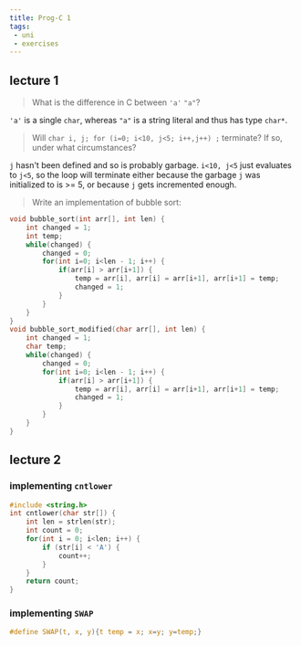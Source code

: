 ```yaml
---
title: Prog-C 1
tags:
 - uni
 - exercises
---
```


## lecture 1

> What is the difference in C between ``'a'`` `"a"`?

`'a'` is a single `char`, whereas `"a"` is a string literal and thus has type `char*`. 

> Will `char i, j; for (i=0; i<10, j<5; i++,j++) ;` terminate? If so, under what circumstances?

`j` hasn't been defined and so is probably garbage. `i<10, j<5` just evaluates to `j<5`, so the loop will terminate either because the garbage `j` was initialized to is >= 5, or because `j` gets incremented enough. 

> Write an implementation of bubble sort:

```C
void bubble_sort(int arr[], int len) {
	int changed = 1;
	int temp;
	while(changed) {
		changed = 0;
		for(int i=0; i<len - 1; i++) {
			if(arr[i] > arr[i+1]) {
				temp = arr[i], arr[i] = arr[i+1], arr[i+1] = temp;
				changed = 1;
			}
		}
	}
}
void bubble_sort_modified(char arr[], int len) {
	int changed = 1;
	char temp;
	while(changed) {
		changed = 0;
		for(int i=0; i<len - 1; i++) {
			if(arr[i] > arr[i+1]) {
				temp = arr[i], arr[i] = arr[i+1], arr[i+1] = temp;
				changed = 1;
			}
		}
	}
}
```

## lecture 2
### implementing `cntlower`
```C
#include <string.h>
int cntlower(char str[]) {
    int len = strlen(str);
    int count = 0;
    for(int i = 0; i<len; i++) {
        if (str[i] < 'A') {
            count++;
        }
    }
    return count;
}
```

### implementing `SWAP`
```C
#define SWAP(t, x, y){t temp = x; x=y; y=temp;}
```
